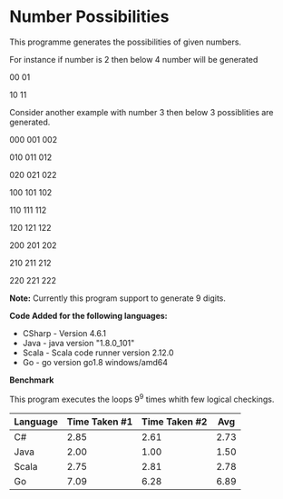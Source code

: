 # Number Possibilities

This programme generates the possibilities of given numbers.

For instance if number is 2 then below 4 number will be generated

00 01

10 11

Consider another example with number 3 then below 3 possiblities are generated.

000 001 002

010 011 012

020 021 022

100 101 102

110 111 112

120 121 122

200 201 202

210 211 212

220 221 222

**Note:** Currently this program support to generate 9 digits.

**Code Added for the following languages:**
* CSharp - Version 4.6.1
* Java - java version "1.8.0_101"
* Scala - Scala code runner version 2.12.0
* Go - go version go1.8 windows/amd64

**Benchmark**

This program executes the loops 9<sup>9</sup> times whith few logical checkings.

| Language  |Time Taken #1  | Time Taken #2   | Avg |
|-----------|---------------|-----------------|-----|
|C#         |   2.85        |     2.61        | 2.73|
|Java       |   2.00        |     1.00        | 1.50|
|Scala      |   2.75        |     2.81        | 2.78|
|Go         |   7.09        |     6.28        | 6.89|